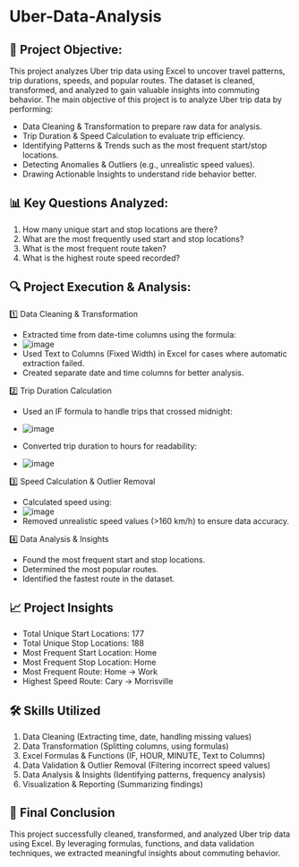 # Uber-Data-Analysis

## 📌 Project Objective:
This project analyzes Uber trip data using Excel to uncover travel patterns, trip durations, speeds, and popular routes. The dataset is cleaned, transformed, and analyzed to gain valuable insights into commuting behavior.
The main objective of this project is to analyze Uber trip data by performing:

- Data Cleaning & Transformation to prepare raw data for analysis.
- Trip Duration & Speed Calculation to evaluate trip efficiency.
- Identifying Patterns & Trends such as the most frequent start/stop locations.
- Detecting Anomalies & Outliers (e.g., unrealistic speed values).
- Drawing Actionable Insights to understand ride behavior better.

## 📊 Key Questions Analyzed:
1. How many unique start and stop locations are there?
2. What are the most frequently used start and stop locations?
3. What is the most frequent route taken?
4. What is the highest route speed recorded?

## 🔍 Project Execution & Analysis:
1️⃣ Data Cleaning & Transformation
- Extracted time from date-time columns using the formula:
- ![image](https://github.com/user-attachments/assets/cff358f0-55b0-4a05-ad63-30ec2152ac92)
- Used Text to Columns (Fixed Width) in Excel for cases where automatic extraction failed.
- Created separate date and time columns for better analysis.

2️⃣ Trip Duration Calculation
- Used an IF formula to handle trips that crossed midnight:
- ![image](https://github.com/user-attachments/assets/52ca241e-e92e-46b3-81d4-2cdffe81cf25)

- Converted trip duration to hours for readability:
- ![image](https://github.com/user-attachments/assets/ca69ff11-d224-4490-a671-383bfeee46b4)

3️⃣ Speed Calculation & Outlier Removal
- Calculated speed using:
- ![image](https://github.com/user-attachments/assets/eb15067c-1dc8-45b7-b6ba-a8b4b509de80)
- Removed unrealistic speed values (>160 km/h) to ensure data accuracy.

4️⃣ Data Analysis & Insights
- Found the most frequent start and stop locations.
- Determined the most popular routes.
- Identified the fastest route in the dataset.

## 📈 Project Insights
- Total Unique Start Locations: 177
- Total Unique Stop Locations: 188
- Most Frequent Start Location: Home
- Most Frequent Stop Location: Home
- Most Frequent Route: Home → Work
- Highest Speed Route: Cary → Morrisville

## 🛠 Skills Utilized
1. Data Cleaning (Extracting time, date, handling missing values)
2. Data Transformation (Splitting columns, using formulas)
3. Excel Formulas & Functions (IF, HOUR, MINUTE, Text to Columns)
4. Data Validation & Outlier Removal (Filtering incorrect speed values)
5. Data Analysis & Insights (Identifying patterns, frequency analysis)
6. Visualization & Reporting (Summarizing findings)

## 🎯 Final Conclusion
This project successfully cleaned, transformed, and analyzed Uber trip data using Excel. By leveraging formulas, functions, and data validation techniques, we extracted meaningful insights about commuting behavior.
